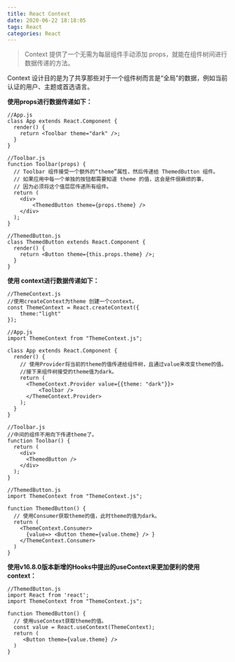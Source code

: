 ```yaml
---
title: React Context
date: 2020-06-22 18:18:05
tags: React
categories: React
---
```


> Context 提供了一个无需为每层组件手动添加 props，就能在组件树间进行数据传递的方法。



Context 设计目的是为了共享那些对于一个组件树而言是“全局”的数据，例如当前认证的用户、主题或首选语言。

**使用props进行数据传递如下：**

```react
//App.js
class App extends React.Component {
  render() {
    return <Toolbar theme="dark" />;
  }
}
```

```react
//Toolbar.js
function Toolbar(props) {
  // Toolbar 组件接受一个额外的“theme”属性，然后传递给 ThemedButton 组件。  
  // 如果应用中每一个单独的按钮都需要知道 theme 的值，这会是件很麻烦的事，  
  // 因为必须将这个值层层传递所有组件。  
  return (    
    <div>
     	<ThemedButton theme={props.theme} />
   	</div> 
  );
}
```

```react
//ThemedButton.js
class ThemedButton extends React.Component {
  render() {
    return <Button theme={this.props.theme} />;
  }
}
```

**使用 context进行数据传递如下：**	

```react
//ThemeContext.js
//使用createContext为theme 创建一个context。
const ThemeContext = React.createContext({
    theme:"light"
});
```

```react
//App.js
import ThemeContext from "ThemeContext.js";

class App extends React.Component {
  render() {
    // 使用Provider将当前的theme的值传递给组件树，且通过value来改变theme的值。
    //接下来组件树接受的theme值为dark。    
    return (
      <ThemeContext.Provider value={{theme: "dark"}}>        
          <Toolbar />
      </ThemeContext.Provider>
    );
  }
}
```

```react
//Toolbar.js
//中间的组件不用向下传递theme了。
function Toolbar() {  
  return (
    <div>
      <ThemedButton />
    </div>
  );
}
```

```react
//ThemedButton.js
import ThemeContext from "ThemeContext.js";

function ThemedButton() {
  // 使用Consumer获取theme的值，此时theme的值为dark。 
  return (
    <ThemeContext.Consumer>
      {value=> <Button theme={value.theme} /> }
    </ThemeContext.Consumer>  
  ) 
}
```

**使用v16.8.0版本新增的Hooks中提出的useContext来更加便利的使用context：**

```react
//ThemedButton.js
import React from 'react';
import ThemeContext from "ThemeContext.js";

function ThemedButton() {
  // 使用useContext获取theme的值。 
  const value = React.useContext(ThemeContext);
  return (
     <Button theme={value.theme} /> 
  ) 
}
```

